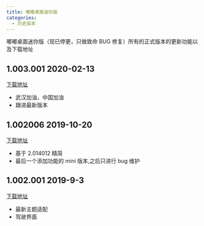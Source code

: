 ```yaml
---
title: 嘟嘟桌面迷你版
categories:
  - 历史版本
---
```


嘟嘟桌面迷你版（现已停更，只做致命 BUG 修复）所有的正式版本的更新功能以及下载地址

## 1.003.001 2020-02-13

[下载地址](https://app.dudu-lucky.com/upload/app_icon/2e134294395a40d593247f5dd9a529ce/temp.apk)

- 武汉加油，中国加油
- 跟进最新版本

## 1.002006 2019-10-20

[下载地址](http://car-launcher.dudu-lucky.com:7000/upload/app_icon/fd2b08c56d65433bb292081fd7846527/temp.apk)

- 基于 2.014012 精简
- 最后一个添加功能的 mini 版本,之后只进行 bug 维护

## 1.002.001 2019-9-3

[下载地址](http://car-launcher.dudu-lucky.com:7000/upload/apk/0d25131dd21d4813abae5223831e6de3/temp.apk)

- 最新主题适配
- 驾驶界面
